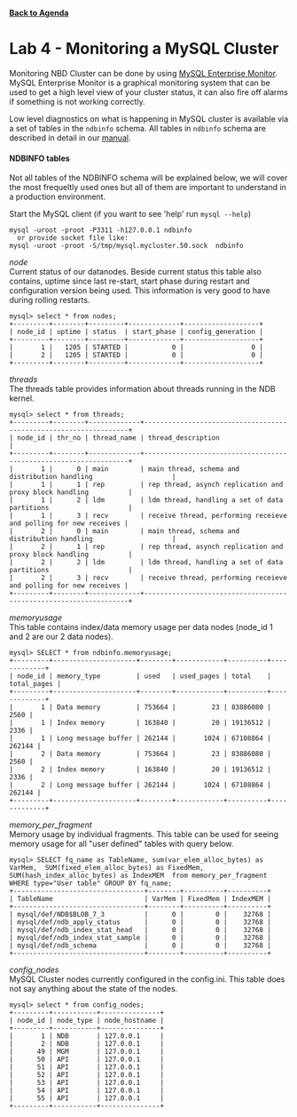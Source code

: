 **[Back to Agenda](./../README.md)**

# Lab 4 - Monitoring a MySQL Cluster

Monitoring NBD Cluster can be done by using [MySQL Enterprise Monitor](https://www.mysql.com/products/enterprise/monitor.html). MySQL Enterprise Monitor is a graphical monitoring system that can be used to get a high level view of your cluster status, it can also fire off alarms if something is not working correctly.

Low level diagnostics on what is happening in MySQL cluster is available via a set of tables in the `ndbinfo` schema. All tables in `ndbinfo` schema are described in detail in our [manual](https://dev.mysql.com/doc/refman/5.7/en/mysql-cluster-ndbinfo.html). 

#### NDBINFO tables
Not all tables of the NDBINFO schema will be explained below, we will cover the most frequeltly used ones but all of them are important to understand in a production environment.

Start the MySQL client (if you want to see 'help' run `mysql --help`)

```
mysql -uroot -proot -P3311 -h127.0.0.1 ndbinfo
  or provide socket file like:
mysql -uroot -proot -S/tmp/mysql.mycluster.50.sock  ndbinfo
```

*node*  
Current status of our datanodes. Beside current status this table also contains, uptime since last re-start, start phase during restart and configuration version being used. This information is very good to have during rolling restarts.
```
mysql> select * from nodes;
+---------+--------+---------+-------------+-------------------+
| node_id | uptime | status  | start_phase | config_generation |
+---------+--------+---------+-------------+-------------------+
|       1 |   1205 | STARTED |           0 |                 0 |
|       2 |   1205 | STARTED |           0 |                 0 |
+---------+--------+---------+-------------+-------------------+
```
*threads*  
The threads table provides information about threads running in the NDB kernel.
```
mysql> select * from threads;
+---------+--------+-------------+------------------------------------------------------------------+
| node_id | thr_no | thread_name | thread_description                                               |
+---------+--------+-------------+------------------------------------------------------------------+
|       1 |      0 | main        | main thread, schema and distribution handling                    |
|       1 |      1 | rep         | rep thread, asynch replication and proxy block handling          |
|       1 |      2 | ldm         | ldm thread, handling a set of data partitions                    |
|       1 |      3 | recv        | receive thread, performing receieve and polling for new receives |
|       2 |      0 | main        | main thread, schema and distribution handling                    |
|       2 |      1 | rep         | rep thread, asynch replication and proxy block handling          |
|       2 |      2 | ldm         | ldm thread, handling a set of data partitions                    |
|       2 |      3 | recv        | receive thread, performing receieve and polling for new receives |
+---------+--------+-------------+------------------------------------------------------------------+

```

*memoryusage*  
This table contains index/data memory usage per data nodes (node_id 1 and 2 are our 2 data nodes).
```
mysql> SELECT * from ndbinfo.memoryusage;
+---------+---------------------+--------+------------+----------+-------------+
| node_id | memory_type         | used   | used_pages | total    | total_pages |
+---------+---------------------+--------+------------+----------+-------------+
|       1 | Data memory         | 753664 |         23 | 83886080 |        2560 |
|       1 | Index memory        | 163840 |         20 | 19136512 |        2336 |
|       1 | Long message buffer | 262144 |       1024 | 67108864 |      262144 |
|       2 | Data memory         | 753664 |         23 | 83886080 |        2560 |
|       2 | Index memory        | 163840 |         20 | 19136512 |        2336 |
|       2 | Long message buffer | 262144 |       1024 | 67108864 |      262144 |
+---------+---------------------+--------+------------+----------+-------------+
```

*memory_per_fragment*  
Memory usage by individual fragments. This table can be used for seeing memory usage for all "user defined" tables with query below.
```
mysql> SELECT fq_name as TableName, sum(var_elem_alloc_bytes) as VarMem,  SUM(fixed_elem_alloc_bytes) as FixedMem, SUM(hash_index_alloc_bytes) as IndexMEM  from memory_per_fragment WHERE type="User table" GROUP BY fq_name;
+---------------------------------+--------+----------+----------+
| TableName                       | VarMem | FixedMem | IndexMEM |
+---------------------------------+--------+----------+----------+
| mysql/def/NDB$BLOB_7_3          |      0 |        0 |    32768 |
| mysql/def/ndb_apply_status      |      0 |        0 |    32768 |
| mysql/def/ndb_index_stat_head   |      0 |        0 |    32768 |
| mysql/def/ndb_index_stat_sample |      0 |        0 |    32768 |
| mysql/def/ndb_schema            |      0 |        0 |    32768 |
+---------------------------------+--------+----------+----------+
```

*config_nodes*  
MySQL Cluster nodes currently configured in the config.ini. This table does not say anything about the state of the nodes.

```
mysql> select * from config_nodes;
+---------+-----------+---------------+
| node_id | node_type | node_hostname |
+---------+-----------+---------------+
|       1 | NDB       | 127.0.0.1     |
|       2 | NDB       | 127.0.0.1     |
|      49 | MGM       | 127.0.0.1     |
|      50 | API       | 127.0.0.1     |
|      51 | API       | 127.0.0.1     |
|      52 | API       | 127.0.0.1     |
|      53 | API       | 127.0.0.1     |
|      54 | API       | 127.0.0.1     |
|      55 | API       | 127.0.0.1     |
+---------+-----------+---------------+
```

